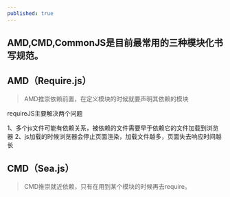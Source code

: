 ```yaml
---
published: true
---
```

## AMD,CMD,CommonJS是目前最常用的三种模块化书写规范。


## AMD（Require.js）

>AMD推崇依赖前置，在定义模块的时候就要声明其依赖的模块 

requireJS主要解决两个问题

1、多个js文件可能有依赖关系，被依赖的文件需要早于依赖它的文件加载到浏览器 
2、js加载的时候浏览器会停止页面渲染，加载文件越多，页面失去响应时间越长 

## CMD（Sea.js）

>CMD推崇就近依赖，只有在用到某个模块的时候再去require。





